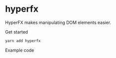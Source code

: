 # hyperfx
HyperFX makes manipulating DOM elements easier.

Get started

```bash
yarn add hyperfx
```
Example code
```ts

```